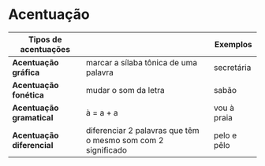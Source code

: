 # Acentuação

| Tipos de acentuações       |                                                              | Exemplos    |
| --                         | --                                                           | --          |
| **Acentuação gráfica**     | marcar a sílaba tônica de uma palavra                        | secretária  |
| **Acentuação fonética**    | mudar o som da letra                                         | sabão       |
| **Acentuação gramatical**  | à = a + a                                                    | vou à praia |
| **Acentuação diferencial** | diferenciar 2 palavras que têm o mesmo som com 2 significado | pelo e pêlo |
